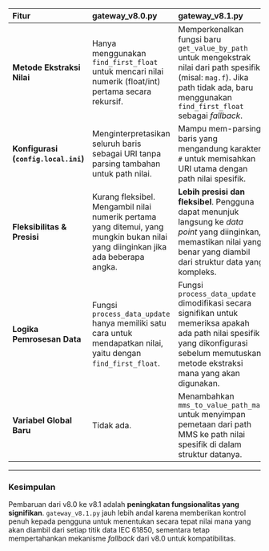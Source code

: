 | Fitur | gateway_v8.0.py | gateway_v8.1.py |
| :--- | :--- | :--- |
| **Metode Ekstraksi Nilai** | Hanya menggunakan `find_first_float` untuk mencari nilai numerik (float/int) pertama secara rekursif. | Memperkenalkan fungsi baru `get_value_by_path` untuk mengekstrak nilai dari path spesifik (misal: `mag.f`). Jika path tidak ada, baru menggunakan `find_first_float` sebagai *fallback*. |
| **Konfigurasi (`config.local.ini`)** | Menginterpretasikan seluruh baris sebagai URI tanpa parsing tambahan untuk path nilai. | Mampu mem-parsing baris yang mengandung karakter `#` untuk memisahkan URI utama dengan path nilai spesifik. |
| **Fleksibilitas & Presisi** | Kurang fleksibel. Mengambil nilai numerik pertama yang ditemui, yang mungkin bukan nilai yang diinginkan jika ada beberapa angka. | **Lebih presisi dan fleksibel**. Pengguna dapat menunjuk langsung ke *data point* yang diinginkan, memastikan nilai yang benar yang diambil dari struktur data yang kompleks. |
| **Logika Pemrosesan Data** | Fungsi `process_data_update` hanya memiliki satu cara untuk mendapatkan nilai, yaitu dengan `find_first_float`. | Fungsi `process_data_update` dimodifikasi secara signifikan untuk memeriksa apakah ada path nilai spesifik yang dikonfigurasi sebelum memutuskan metode ekstraksi mana yang akan digunakan. |
| **Variabel Global Baru** | Tidak ada. | Menambahkan `mms_to_value_path_map` untuk menyimpan pemetaan dari path MMS ke path nilai spesifik di dalam struktur datanya. |

---

### Kesimpulan

Pembaruan dari v8.0 ke v8.1 adalah **peningkatan fungsionalitas yang signifikan**. `gateway_v8.1.py` jauh lebih andal karena memberikan kontrol penuh kepada pengguna untuk menentukan secara tepat nilai mana yang akan diambil dari setiap titik data IEC 61850, sementara tetap mempertahankan mekanisme *fallback* dari v8.0 untuk kompatibilitas.
